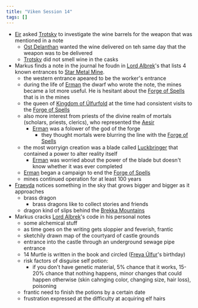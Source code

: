 ```yaml
---
title: "Viken Session 14"
tags: []
---
```


- [Eir](content/PCs/Eir.md) asked [Trotsky](content/PCs/Trotsky.md) to investigate the wine barrels for the weapon that was mentioned in a note
    - [Ost Delanthan](content/NPCs/Ost%20Delanthan.md) wanted the wine delivered on teh same day that the weapon was to be delivered
    - [Trotsky](content/PCs/Trotsky.md) did not smell wine in the casks
- Markus finds a note in the journal he foudn in [Lord Albrek](content/NPCs/Lord%20Albrek.md)'s that lists 4 known entrances to [Star Metal Mine](content/Places/Star%20Metal%20Mine.md).
    - the western entrance apeared to be the worker's entrance
    - during the life of [Erman](content/NPCs/Erman.md) the dwarf who wrote the note, the mines became a lot more useful. He is hesitant about the [Forge of Spells](content/Places/Forge%20of%20Spells.md) that is in the mines
    - the queen of [Kingdom of Úlfurfold](content/Places/Kingdom%20of%20%C3%9Alfurfold.md) at the time had consistent visits to the [Forge of Spells](content/Places/Forge%20of%20Spells.md)
    - also more interest from priests of the divine realm of mortals (scholars, priests, clerics), who represented the [Aesir](content/Organizations/Aesir.md) 
        - [Erman](content/NPCs/Erman.md) was a folower of the god of the forge
            - they thought mortals were blurring the line with the [Forge of Spells](content/Places/Forge%20of%20Spells.md)
    - the most worryign creation was a blade called [Luckbringer](content/Objects/Luckbringer.md) that contained a power to alter reality itself
        - [Erman](content/NPCs/Erman.md) was worried about the power of the blade but doesn't know whether it was ever completed
    - [Erman](content/NPCs/Erman.md) began a campaign to end the [Forge of Spells](content/Places/Forge%20of%20Spells.md)
    - mines continued operation for at least 100 years
- [Fraeyda](content/PCs/Fraeyda.md) notices something in the sky that grows bigger and bigger as it approaches
    - brass dragon
        - brass dragons like to collect stories and friends
    - dragon kind of slips behind the [Brekka Mountains](content/Places/Brekka%20Mountains.md) 
- Markus cracks [Lord Albrek](content/NPCs/Lord%20Albrek.md)'s code in his personal notes
    - some alchemical stuff
    - as time goes on the writing gets sloppier and feverish, frantic
    - sketchily drawn map of the courtyard of castle grounds
    - entrance into the castle through an underground sewage pipe entrance
    - 14 Murtle is written in the book and circled ([Freya Úlfur](content/NPCs/Freya%20%C3%9Alfur.md)'s birthday)
    - risk factors of disguise self potion:
        - if you don't have genetic material, 5% chance that it works, 15-20% chance that nothing happens, minor changes that could happen otherwise (skin cahnging color, changing size, hair loss), poisoning
    - frantic need to finish the potions by a certain date
    - frustration expressed at the difficulty at acquiring elf hairs
